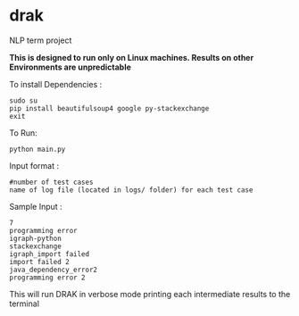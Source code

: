 drak
======
NLP term project

**This is designed to run only on Linux machines. Results on other Environments are unpredictable**

To install Dependencies : 

	sudo su
	pip install beautifulsoup4 google py-stackexchange 
	exit


To Run:

	python main.py

Input format :

	#number of test cases
	name of log file (located in logs/ folder) for each test case
	
Sample Input : 

	7
	programming error
	igraph-python
	stackexchange
	igraph_import failed
	import failed 2
	java_dependency_error2
	programming error 2

This will run DRAK in verbose mode printing each intermediate results to the terminal

